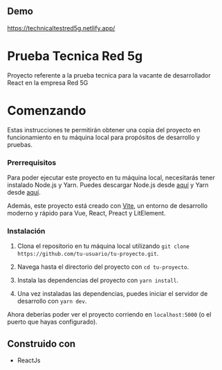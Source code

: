 ## Demo
https://technicaltestred5g.netlify.app/

# Prueba Tecnica Red 5g

Proyecto referente a la prueba tecnica para la vacante de desarrollador React en la empresa Red 5G

# Comenzando

Estas instrucciones te permitirán obtener una copia del proyecto en funcionamiento en tu máquina local para propósitos de desarrollo y pruebas.

### Prerrequisitos

Para poder ejecutar este proyecto en tu máquina local, necesitarás tener instalado Node.js y Yarn. Puedes descargar Node.js desde [aquí](https://nodejs.org/es/download/) y Yarn desde [aquí](https://classic.yarnpkg.com/en/docs/install/).

Además, este proyecto está creado con [Vite](https://vitejs.dev/), un entorno de desarrollo moderno y rápido para Vue, React, Preact y LitElement.

### Instalación

1. Clona el repositorio en tu máquina local utilizando `git clone https://github.com/tu-usuario/tu-proyecto.git`.

2. Navega hasta el directorio del proyecto con `cd tu-proyecto`.

3. Instala las dependencias del proyecto con `yarn install`.

4. Una vez instaladas las dependencias, puedes iniciar el servidor de desarrollo con `yarn dev`.

Ahora deberías poder ver el proyecto corriendo en `localhost:5000` (o el puerto que hayas configurado).

## Construido con

* ReactJs

